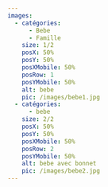 ```yaml
---
images:
  - catégories:
      - Bebe
      - Famille
    size: 1/2
    posX: 50%
    posY: 50%
    posXMobile: 50%
    posRow: 1
    posYMobile: 50%
    alt: bebe
    pic: /images/bebe1.jpg
  - catégories:
      - bebe
    size: 2/2
    posX: 50%
    posY: 50%
    posXMobile: 50%
    posRow: 2
    posYMobile: 50%
    alt: bebe avec bonnet
    pic: /images/bebe2.jpg
---
```


